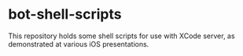 # bot-shell-scripts

This repository holds some shell scripts for use with XCode server, as demonstrated at various iOS presentations.
